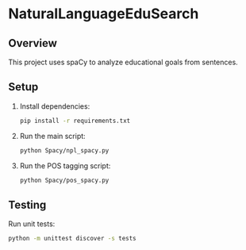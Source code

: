 # NaturalLanguageEduSearch

## Overview
This project uses spaCy to analyze educational goals from sentences.

## Setup
1. Install dependencies:
    ```sh
    pip install -r requirements.txt
    ```

2. Run the main script:
    ```sh
    python Spacy/npl_spacy.py
    ```

3. Run the POS tagging script:
    ```sh
    python Spacy/pos_spacy.py
    ```

## Testing
Run unit tests:
```sh
python -m unittest discover -s tests